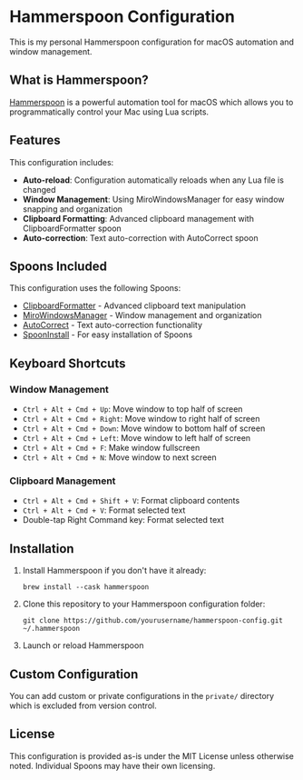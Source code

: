 # Hammerspoon Configuration

This is my personal Hammerspoon configuration for macOS automation and window management.

## What is Hammerspoon?

[Hammerspoon](https://www.hammerspoon.org/) is a powerful automation tool for macOS which allows you to programmatically control your Mac using Lua scripts.

## Features

This configuration includes:

- **Auto-reload**: Configuration automatically reloads when any Lua file is changed
- **Window Management**: Using MiroWindowsManager for easy window snapping and organization
- **Clipboard Formatting**: Advanced clipboard management with ClipboardFormatter spoon
- **Auto-correction**: Text auto-correction with AutoCorrect spoon

## Spoons Included

This configuration uses the following Spoons:

- [ClipboardFormatter](https://github.com/search?q=ClipboardFormatter+hammerspoon) - Advanced clipboard text manipulation
- [MiroWindowsManager](https://github.com/mirowindows/miro-windows-manager) - Window management and organization
- [AutoCorrect](https://github.com/search?q=AutoCorrect+hammerspoon) - Text auto-correction functionality
- [SpoonInstall](https://www.hammerspoon.org/Spoons/SpoonInstall.html) - For easy installation of Spoons

## Keyboard Shortcuts

### Window Management
- `Ctrl + Alt + Cmd + Up`: Move window to top half of screen
- `Ctrl + Alt + Cmd + Right`: Move window to right half of screen 
- `Ctrl + Alt + Cmd + Down`: Move window to bottom half of screen
- `Ctrl + Alt + Cmd + Left`: Move window to left half of screen
- `Ctrl + Alt + Cmd + F`: Make window fullscreen
- `Ctrl + Alt + Cmd + N`: Move window to next screen

### Clipboard Management
- `Ctrl + Alt + Cmd + Shift + V`: Format clipboard contents
- `Ctrl + Alt + Cmd + V`: Format selected text
- Double-tap Right Command key: Format selected text

## Installation

1. Install Hammerspoon if you don't have it already:
   ```
   brew install --cask hammerspoon
   ```

2. Clone this repository to your Hammerspoon configuration folder:
   ```
   git clone https://github.com/yourusername/hammerspoon-config.git ~/.hammerspoon
   ```

3. Launch or reload Hammerspoon

## Custom Configuration

You can add custom or private configurations in the `private/` directory which is excluded from version control.

## License

This configuration is provided as-is under the MIT License unless otherwise noted. Individual Spoons may have their own licensing.